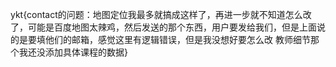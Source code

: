 
ykt{contact的问题：地图定位我最多就搞成这样了，再进一步就不知道怎么改了，可能是百度地图太辣鸡，然后发送的那个东西，用户要发给我们，但是上面说的是要填他们的邮箱，感觉这里有逻辑错误，但是我没想好要怎么改
教师细节那个我还没添加具体课程的数据}
